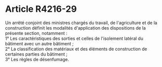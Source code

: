 # Article R4216-29

  
Un arrêté conjoint des ministres chargés du travail, de l'agriculture et de la construction définit les modalités d'application des dispositions de la présente section, notamment :   
1° Les caractéristiques des sorties et celles de l'isolement latéral du bâtiment avec un autre bâtiment ;   
2° La classification des matériaux et des éléments de construction de certaines parties du bâtiment ;   
3° Les règles de désenfumage.